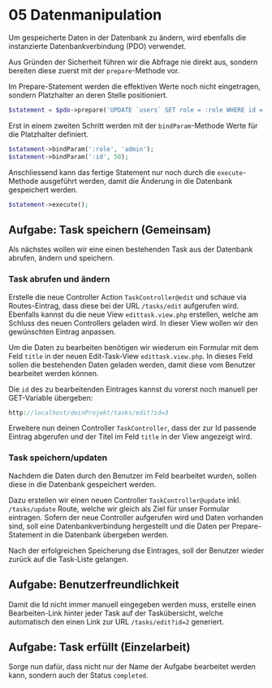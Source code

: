 # 05 Datenmanipulation

Um gespeicherte Daten in der Datenbank zu ändern, wird ebenfalls die instanzierte Datenbankverbindung \(PDO\) verwendet.

Aus Gründen der Sicherheit führen wir die Abfrage nie direkt aus, sondern bereiten diese zuerst mit der `prepare`-Methode vor.

Im Prepare-Statement werden die effektiven Werte noch nicht eingetragen, sondern Platzhalter an deren Stelle positioniert.

```php
$statement = $pdo->prepare('UPDATE `users` SET role = :role WHERE id = :id');
```

Erst in einem zweiten Schritt werden mit der `bindParam`-Methode Werte für die Platzhalter definiert.

```php
$statement->bindParam(':role', 'admin');
$statement->bindParam(':id', 50);
```

Anschliessend kann das fertige Statement nur noch durch die `execute`-Methode ausgeführt werden, damit die Änderung in die Datenbank gespeichert werden.

```php
$statement->execute();
```

## Aufgabe: Task speichern \(Gemeinsam\)

Als nächstes wollen wir eine einen bestehenden Task aus der Datenbank abrufen, ändern und speichern.

### Task abrufen und ändern

Erstelle die neue Controller Action `TaskController@edit` und schaue via Routes-Eintrag, dass diese bei der URL `/tasks/edit` aufgerufen wird. Ebenfalls kannst du die neue View `edittask.view.php` erstellen, welche am Schluss des neuen Controllers geladen wird. In dieser View wollen wir den gewünschten Eintrag anpassen.

Um die Daten zu bearbeiten benötigen wir wiederum ein Formular mit dem Feld `title` in der neuen Edit-Task-View `edittask.view.php`. In dieses Feld sollen die bestehenden Daten geladen werden, damit diese vom Benutzer bearbeitet werden können.

Die `id` des zu bearbeitenden Eintrages kannst du vorerst noch manuell per GET-Variable übergeben:

```php
http://localhost/deinProjekt/tasks/edit?id=3
```

Erweitere nun deinen Controller `TaskController`, dass der zur Id passende Eintrag abgerufen und der Titel im Feld `title` in der View angezeigt wird.

### Task speichern/updaten

Nachdem die Daten durch den Benutzer im Feld bearbeitet wurden, sollen diese in die Datenbank gespeichert werden.

Dazu erstellen wir einen neuen Controller `TaskController@update` inkl. `/tasks/update` Route, welche wir gleich als Ziel für unser Formular eintragen. Sofern der neue Controller aufgerufen wird und Daten vorhanden sind, soll eine Datenbankverbindung hergestellt und die Daten per Prepare-Statement in die Datenbank übergeben werden.

Nach der erfolgreichen Speicherung dse Eintrages, soll der Benutzer wieder zurück auf die Task-Liste gelangen.

## Aufgabe: Benutzerfreundlichkeit

Damit die Id nicht immer manuell eingegeben werden muss, erstelle einen Bearbeiten-Link hinter jeder Task auf der Taskübersicht, welche automatisch den einen Link zur URL `/tasks/edit?id=2` generiert.

## Aufgabe: Task erfüllt \(Einzelarbeit\)

Sorge nun dafür, dass nicht nur der Name der Aufgabe bearbeitet werden kann, sondern auch der Status `completed`.

